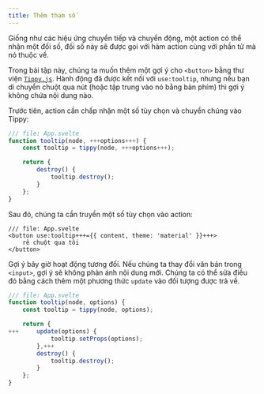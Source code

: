 ```yaml
---
title: Thêm tham số
---
```


Giống như các hiệu ứng chuyển tiếp và chuyển động, một action có thể nhận một đối số, đối số này sẽ được gọi với hàm action cùng với phần tử mà nó thuộc về.

Trong bài tập này, chúng ta muốn thêm một gợi ý cho `<button>` bằng thư viện [`Tippy.js`](https://atomiks.github.io/tippyjs/). Hành động đã được kết nối với `use:tooltip`, nhưng nếu bạn di chuyển chuột qua nút (hoặc tập trung vào nó bằng bàn phím) thì gợi ý không chứa nội dung nào.

Trước tiên, action cần chấp nhận một số tùy chọn và chuyển chúng vào Tippy:

```js
/// file: App.svelte
function tooltip(node, +++options+++) {
	const tooltip = tippy(node, +++options+++);

	return {
		destroy() {
			tooltip.destroy();
		}
	};
}
```

Sau đó, chúng ta cần truyền một số tùy chọn vào action:

```svelte
/// file: App.svelte
<button use:tooltip+++={{ content, theme: 'material' }}+++>
	rê chuột qua tôi
</button>
```

Gợi ý bây giờ hoạt động tương đối. Nếu chúng ta thay đổi văn bản trong `<input>`, gợi ý sẽ không phản ánh nội dung mới. Chúng ta có thể sửa điều đó bằng cách thêm một phương thức `update` vào đối tượng được trả về.

```js
/// file: App.svelte
function tooltip(node, options) {
	const tooltip = tippy(node, options);

	return {
+++		update(options) {
			tooltip.setProps(options);
		},+++
		destroy() {
			tooltip.destroy();
		}
	};
}
```
